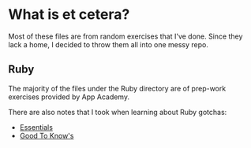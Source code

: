 # What is et cetera?

Most of these files are from random exercises that I've done.
Since they lack a home, I decided to throw them all into one messy repo.

## Ruby

The majority of the files under the Ruby directory are of prep-work exercises
provided by App Academy.

There are also notes that I took when learning about Ruby gotchas:

* [Essentials](/ruby/essentials.md)
* [Good To Know's](/ruby/good_to_know.md)
